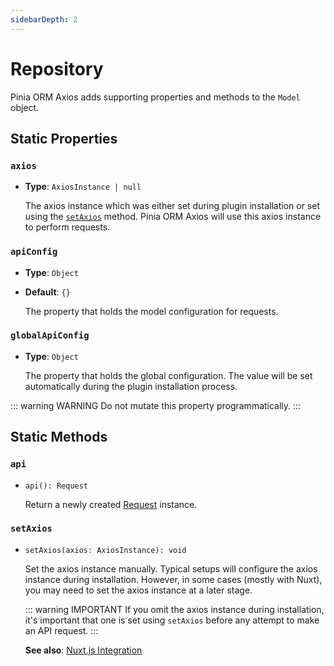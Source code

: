 ```yaml
---
sidebarDepth: 2
---
```


# Repository

Pinia ORM Axios adds supporting properties and methods to the `Model` object.

## Static Properties

### `axios`

- **Type**: `AxiosInstance | null`

  The axios instance which was either set during plugin installation or set using the [`setAxios`](#setaxios) method. Pinia ORM Axios will use this axios instance to perform requests.

### `apiConfig`

- **Type**: `Object`
- **Default**: `{}`

  The property that holds the model configuration for requests.

### `globalApiConfig`

- **Type**: `Object`

  The property that holds the global configuration. The value will be set automatically during the plugin installation process.

::: warning WARNING
Do not mutate this property programmatically.
:::

## Static Methods

### `api`

- `api(): Request`

  Return a newly created [Request](request) instance.

### `setAxios`

- `setAxios(axios: AxiosInstance): void`

  Set the axios instance manually. Typical setups will configure the axios instance during installation. However, in some cases (mostly with Nuxt), you may need to set the axios instance at a later stage.

  ::: warning IMPORTANT
  If you omit the axios instance during installation, it's important that one is set using `setAxios` before any attempt to make an API request.
  :::

  **See also**: [Nuxt.js Integration](../guide/setup.md#nuxt-js-integration)

